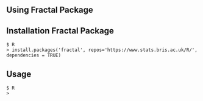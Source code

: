Using Fractal Package
---

## Installation Fractal Package

```
$ R
> install.packages('fractal', repos='https://www.stats.bris.ac.uk/R/', dependencies = TRUE)
```

## Usage
```
$ R
>

```
